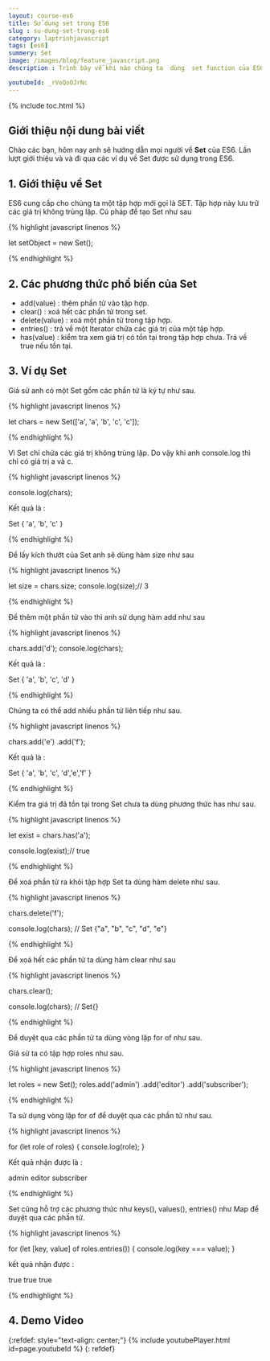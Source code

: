 ```yaml
---
layout: course-es6
title: Sử dụng set trong ES6 
slug : su-dung-set-trong-es6
category: laptrinhjavascript
tags: [es6]
summery: Set
image: /images/blog/feature_javascript.png
description : Trình bày về khi nào chúng ta  dùng  set function của ES6. Lần lượt giới thiệu và và đi qua các ví dụ về Set được sử dụng trong ES6.

youtubeId: _rVoQoOJrNc
---
```


{% include toc.html %}

## **Giới thiệu nội dung bài viết**

Chào các bạn, hôm nay anh sẽ hướng dẫn mọi người về  <b>Set</b> của ES6. Lần lượt giới thiệu và và đi qua các ví dụ về Set được sử dụng trong ES6.

## **1. Giới thiệu về Set**

ES6 cung cấp cho chúng ta một tập hợp mới gọi là SET. Tập hợp này lưu trữ các giá trị không trùng lặp. Cú pháp để tạo Set như sau


{% highlight javascript  linenos %}

let setObject = new Set();

{% endhighlight %}

## **2. Các phương thức phổ biến của Set**

+ add(value) : thêm phần tử vào tập hợp.
+ clear() : xoá hết các phần tử trong set.
+ delete(value) : xoá một phần tử trong tập hợp.
+ entries() : trả về một Iterator chứa các giá trị của một tập hợp.
+ has(value) : kiểm tra xem giá trị có tồn tại trong tập hợp chưa. Trả về true nếu tồn tại.

 ## **3. Ví dụ Set**

Giả sử anh có một Set gồm các phần tử là ký tự như sau.

{% highlight javascript  linenos %}

let chars = new Set(['a', 'a', 'b', 'c', 'c']);

{% endhighlight %}

Vì Set chỉ chứa các giá trị không trùng lặp. Do vậy khi anh console.log thì chỉ có giá trị a và c.

{% highlight javascript  linenos %}

console.log(chars);

Kết quả là :

Set { 'a', 'b', 'c' }

{% endhighlight %}

Để lấy kích thướt của Set anh sẽ dùng hàm size như sau

{% highlight javascript  linenos %}

let size = chars.size;
console.log(size);//  3

{% endhighlight %}

Để thêm một phần tử vào thì anh sử dụng hàm add như sau

{% highlight javascript  linenos %}

chars.add('d');
console.log(chars);

Kết quả là :

Set { 'a', 'b', 'c', 'd' }

{% endhighlight %}

Chúng ta có thể add nhiều phần tử liên tiếp như sau.

{% highlight javascript  linenos %}

chars.add('e')
     .add('f');

Kết quả là :

Set { 'a', 'b', 'c', 'd','e','f' }

{% endhighlight %}

Kiểm tra giá trị đã tồn tại trong Set chưa ta dùng phương thức has như sau.

{% highlight javascript  linenos %}

let exist = chars.has('a');

console.log(exist);// true

{% endhighlight %}

Để xoá phần tử ra khỏi tập hợp Set ta dùng hàm delete như sau.

{% highlight javascript  linenos %}

chars.delete('f');

console.log(chars); // Set {"a", "b", "c", "d", "e"}

{% endhighlight %}

Để xoá hết các phần tử ta dùng hàm clear như sau

{% highlight javascript  linenos %}

chars.clear();

console.log(chars); // Set{}

{% endhighlight %}

Để duyệt qua các phần tử ta dùng vòng lặp for of như sau.

Giả sử ta có tập hợp roles như sau.

{% highlight javascript  linenos %}

let roles = new Set();
roles.add('admin')
    .add('editor')
    .add('subscriber');

{% endhighlight %}

Ta sử dụng vòng lặp for of để duyệt qua các phần tử như sau.

{% highlight javascript  linenos %}

for (let role of roles) {
    console.log(role);
}

Kết quả nhận được là : 

admin
editor
subscriber

{% endhighlight %}

Set cũng hỗ trợ các phương thức như keys(), values(), entries() như Map để duyệt qua các phần tử.

{% highlight javascript  linenos %}

for (let [key, value] of roles.entries()) {
    console.log(key === value);
}

kết quả nhận được :

true
true
true

{% endhighlight %}

## **4. Demo Video**

{:refdef: style="text-align: center;"}
{% include youtubePlayer.html id=page.youtubeId %}
{: refdef}



























